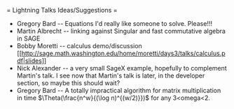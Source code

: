 = Lightning Talks Ideas/Suggestions =
 * Gregory Bard -- Equations I'd really like someone to solve. Please!!!
 * Martin Albrecht -- linking against Singular and fast commutative algebra in SAGE
 * Bobby Moretti -- calculus demo/discussion [[http://sage.math.washington.edu/home/moretti/days3/talks/calculus.pdf|slides]]
 * Nick Alexander -- a very small SageX example, hopefully to complement Martin's talk.  I see now that Martin's talk is later, in the developer section, so maybe this should wait?
 * Gregory Bard -- A totally impractical algorithm for matrix multiplication in time $\Theta(\frac{n^w}{(\log n)^{(w/2)}})$ for any 3<omega<2.
